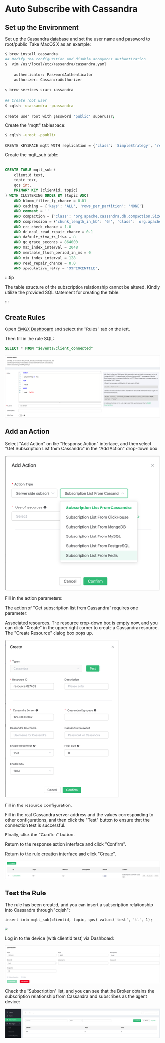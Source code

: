 # Auto Subscribe with Cassandra

## Set up the Environment

Set up the Cassandra database and set the user name and password to root/public. Take MacOS X as an example:

```bash
$ brew install cassandra
## Modify the configuration and disable anonymous authentication
$  vim /usr/local/etc/cassandra/cassandra.yaml

    authenticator: PasswordAuthenticator
    authorizer: CassandraAuthorizer

$ brew services start cassandra

## Create root user
$ cqlsh -ucassandra -pcassandra

create user root with password 'public' superuser;
```

Create the "mqtt" tablespace:
```bash
$ cqlsh -uroot -ppublic

CREATE KEYSPACE mqtt WITH replication = {'class': 'SimpleStrategy', 'replication_factor': '1'}  AND durable_writes = true;
```

Create the mqtt_sub table:

```sql

CREATE TABLE mqtt_sub (
    clientid text,
    topic text,
    qos int,
    PRIMARY KEY (clientid, topic)
) WITH CLUSTERING ORDER BY (topic ASC)
    AND bloom_filter_fp_chance = 0.01
    AND caching = {'keys': 'ALL', 'rows_per_partition': 'NONE'}
    AND comment = ''
    AND compaction = {'class': 'org.apache.cassandra.db.compaction.SizeTieredCompactionStrategy', 'max_threshold': '32', 'min_threshold': '4'}
    AND compression = {'chunk_length_in_kb': '64', 'class': 'org.apache.cassandra.io.compress.LZ4Compressor'}
    AND crc_check_chance = 1.0
    AND dclocal_read_repair_chance = 0.1
    AND default_time_to_live = 0
    AND gc_grace_seconds = 864000
    AND max_index_interval = 2048
    AND memtable_flush_period_in_ms = 0
    AND min_index_interval = 128
    AND read_repair_chance = 0.0
    AND speculative_retry = '99PERCENTILE';

```

:::tip

The table structure of the subscription relationship cannot be altered. Kindly utilize the provided SQL statement for creating the table.

:::

## Create Rules

Open [EMQX Dashboard](http://127.0.0.1:18083/#/rules) and select the "Rules" tab on the left.

Then fill in the rule SQL:

```sql
SELECT * FROM "$events/client_connected"
```

<img src="./assets/rule-engine/redis_sub_1.png" alt="image-20230523152321040" style="zoom:50%;" />

## Add an Action

Select "Add Action" on the "Response Action" interface, and then select "Get Subscription List from Cassandra" in the "Add Action" drop-down box

<img src="./assets/rule-engine/redis_add_sub.png" alt="image-20230523152508102" style="zoom:50%;" />

Fill in the action parameters:

The action of "Get subscription list from Cassandra" requires one parameter:

Associated resources. The resource drop-down box is empty now, and you can click "Create" in the upper right corner to create a Cassandra resource. The "Create Resource" dialog box pops up.

<img src="./assets/rule-engine/cassandra-resource.png" alt="image-20230523155720967" style="zoom:50%;" />

Fill in the resource configuration:

Fill in the real Cassandra server address and the values corresponding to other configurations, and then click the "Test" button to ensure that the connection test is successful.

Finally, click the "Confirm" button.

Return to the response action interface and click "Confirm".

Return to the rule creation interface and click "Create".

![image-20230523155851919](./assets/rule-engine/cassandra-sub-rule.png)

## Test the Rule

The rule has been created, and you can insert a subscription relationship into Cassandra through "cqlsh":

```
insert into mqtt_sub(clientid, topic, qos) values('test', 't1', 1);
```

<img src="./assets/rule-engine/cass_sub_08.png" style="zoom:50%;" />

Log in to the device (with clientid test) via Dashboard:

![image-20230523153725483](./assets/rule-engine/redis_sub_9.png)

Check the "Subscription" list, and you can see that the Broker obtains the subscription relationship from Cassandra and subscribes as the agent device:

![image-20230523153908018](./assets/rule-engine/redis_sub_10.png)
